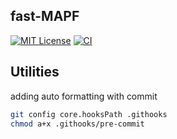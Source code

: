 fast-MAPF
---
[![MIT License](http://img.shields.io/badge/license-MIT-blue.svg?style=flat)](LICENSE)
[![CI](https://github.com/Kei18/fast-mapf/actions/workflows/ci.yml/badge.svg)](https://github.com/Kei18/fast-mapf/actions/workflows/ci.yml)

## Utilities

adding auto formatting with commit

```sh
git config core.hooksPath .githooks
chmod a+x .githooks/pre-commit
```
